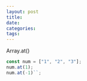 ```yaml
---
layout: post
title:
date:
categories:
tags:
---
```


Array.at()

```js
const num = ["1", "2", "3"];
num.at(1);
num.at(-1)``;
```
